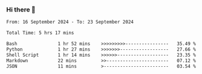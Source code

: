 ### Hi there 👋

<!--
**ututono/ututono** is a ✨ _special_ ✨ repository because its `README.md` (this file) appears on your GitHub profile.

Here are some ideas to get you started:

- 🔭 I’m currently working on ...
- 🌱 I’m currently learning ...
- 👯 I’m looking to collaborate on ...
- 🤔 I’m looking for help with ...
- 💬 Ask me about ...
- 📫 How to reach me: ...
- 😄 Pronouns: ...
- ⚡ Fun fact: ...
-->



<!--START_SECTION:waka-->

```txt
From: 16 September 2024 - To: 23 September 2024

Total Time: 5 hrs 17 mins

Bash               1 hr 52 mins    >>>>>>>>>----------------   35.49 %
Python             1 hr 27 mins    >>>>>>>------------------   27.66 %
Shell Script       1 hr 14 mins    >>>>>>-------------------   23.35 %
Markdown           22 mins         >>-----------------------   07.12 %
JSON               11 mins         >------------------------   03.54 %
```

<!--END_SECTION:waka-->
